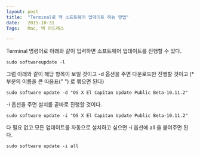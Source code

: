 ```yaml
---
layout: post
title:  "Terminal로 맥 소프트웨어 업데이트 하는 방법"
date:   2015-10-31
Tags:   Mac, 맥 어드레스

---
```


Terminal 명령어로 아래와 같이 입력하면 소프트웨어 업데이트를 진행할 수 있다.

    sudo softwareupdate -l

그럼 아래와 같이 해당 항목이 보일 것이고 -d 옵션을 주면 다운로드만 진행할 것이고 (* 부분의 이름을 큰 따옴표(" ") 로 묶으면 된다)

    sudo software update -d "OS X El Capitan Update Public Beta-10.11.2"

-i 옵션을 주면 설치를 곧바로 진행할 것이다.

    sudo software update -i "OS X El Capitan Update Public Beta-10.11.2"

다 필요 없고 모든 업데이트를 자동으로 설치하고 싶으면 -i 옵션에 all 을 붙여주면 된다.

    sudo software update -i all
